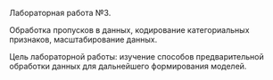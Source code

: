 Лабораторная работа №3.

Обработка пропусков в данных, кодирование категориальных признаков, масштабирование данных.

Цель лабораторной работы: изучение способов предварительной обработки данных для дальнейшего формирования моделей.
